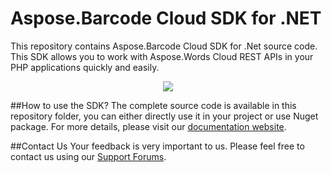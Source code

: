 # Aspose.Barcode Cloud SDK for .NET
This repository contains Aspose.Barcode Cloud SDK for .Net source code. This SDK allows you to work with Aspose.Words Cloud REST APIs in your PHP applications quickly and easily.

<p align="center">
  <a title="Download complete Aspose.BarCode for Cloud source code" href="https://github.com/asposebarcode/Aspose_BarCode_Cloud/archive/master.zip">
	<img src="https://raw.github.com/AsposeExamples/java-examples-dashboard/master/images/downloadZip-Button-Large.png" />
  </a>
</p>

##How to use the SDK?
The complete source code is available in this repository folder, you can either directly use it in your project or use Nuget package. For more details, please visit our [documentation website](http://www.aspose.com/docs/display/barcodecloud/Available+SDKs).

##Contact Us
Your feedback is very important to us. Please feel free to contact us using our [Support Forums](https://www.aspose.com/community/forums/).

